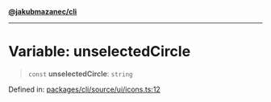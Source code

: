 [**@jakubmazanec/cli**](../../../../README.md)

---

# Variable: unselectedCircle

> `const` **unselectedCircle**: `string`

Defined in:
[packages/cli/source/ui/icons.ts:12](https://github.com/jakubmazanec/tools/blob/c36a857a499e2c0c4f38fc4405cb987b357adf10/packages/cli/source/ui/icons.ts#L12)

